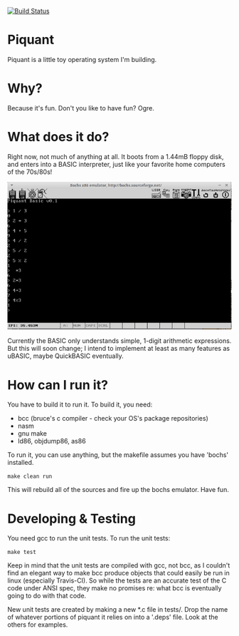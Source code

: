 [![Build Status](https://travis-ci.org/akesterson/piquant.svg?branch=master)](https://travis-ci.org/akesterson/piquant)

Piquant
====

Piquant is a little toy operating system I'm building.

Why?
=====

Because it's fun. Don't you like to have fun? Ogre.

What does it do?
=====

Right now, not much of anything at all. It boots from a 1.44mB floppy disk, and enters into a BASIC interpreter, just like your favorite home computers of the 70s/80s!

![Image of Piquant v0.1](media/screenshot.png)

Currently the BASIC only understands simple, 1-digit arithmetic expressions. But this will soon change; I intend to implement at least as many features as uBASIC, maybe QuickBASIC eventually.

How can I run it?
=====

You have to build it to run it. To build it, you need:

* bcc (bruce's c compiler - check your OS's package repositories)
* nasm
* gnu make
* ld86, objdump86, as86

To run it, you can use anything, but the makefile assumes you have 'bochs' installed.

    make clean run

This will rebuild all of the sources and fire up the bochs emulator. Have fun.

Developing & Testing
=======

You need gcc to run the unit tests. To run the unit tests:

    make test

Keep in mind that the unit tests are compiled with gcc, not bcc, as I couldn't find an elegant way to make bcc produce objects that could easily be run in linux (especially Travis-CI). So while the tests are an accurate test of the C code under ANSI spec, they make no promises re: what bcc is eventually going to do with that code.

New unit tests are created by making a new *.c file in tests/. Drop the name of whatever portions of piquant it relies on into a '.deps' file. Look at the others for examples.